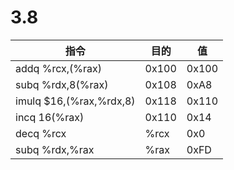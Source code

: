 # 3.8

| 指令 | 目的 | 值 |
|-----|-----|-----|
| addq %rcx,(%rax) | 0x100 | 0x100 |
| subq %rdx,8(%rax) | 0x108 | 0xA8 |
| imulq $16,(%rax,%rdx,8) | 0x118 | 0x110 |
| incq 16(%rax) | 0x110 | 0x14 |
| decq %rcx | %rcx | 0x0 |
| subq %rdx,%rax | %rax | 0xFD |
